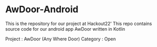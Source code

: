 # AwDoor-Android

This is the repository for our project at Hackout22' 
This repo contains source code for our android app AwDoor 
written in Kotlin

Project : AwDoor (Any Where Door)
Category : Open
